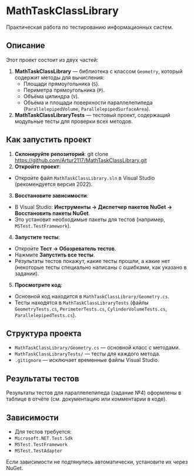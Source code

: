# MathTaskClassLibrary

Практическая работа по тестированию информационных систем.

## Описание
Этот проект состоит из двух частей:
1. **MathTaskClassLibrary** — библиотека с классом `Geometry`, который содержит методы для вычисления:
   - Площади прямоугольника (`S`).
   - Периметра прямоугольника (`P`).
   - Объёма цилиндра (`V`).
   - Объёма и площади поверхности параллелепипеда (`ParallelepipedVolume`, `ParallelepipedSurfaceArea`).
2. **MathTaskClassLibraryTests** — тестовый проект, содержащий модульные тесты для проверки всех методов.

## Как запустить проект
1. **Склонируйте репозиторий**:
   git clone https://github.com/Artur2117/MathTaskClassLibrary.git
2. **Откройте проект**:
- Откройте файл `MathTaskClassLibrary.sln` в Visual Studio (рекомендуется версия 2022).
3. **Восстановите зависимости**:
- В Visual Studio: **Инструменты → Диспетчер пакетов NuGet → Восстановить пакеты NuGet**.
- Это установит необходимые пакеты для тестов (например, `MSTest.TestFramework`).
4. **Запустите тесты**:
- Откройте **Тест → Обозреватель тестов**.
- Нажмите **Запустить все тесты**.
- Результаты тестов покажут, какие тесты прошли, а какие нет (некоторые тесты специально написаны с ошибками, как указано в задании).
5. **Просмотрите код**:
- Основной код находится в `MathTaskClassLibrary/Geometry.cs`.
- Тесты находятся в `MathTaskClassLibraryTests` (файлы `GeometryTests.cs`, `PerimeterTests.cs`, `CylinderVolumeTests.cs`, `ParallelepipedTests.cs`).

## Структура проекта
- `MathTaskClassLibrary/Geometry.cs` — основной класс с методами.
- `MathTaskClassLibraryTests/` — тесты для каждого метода.
- `.gitignore` — исключает временные файлы Visual Studio.

## Результаты тестов
Результаты тестов для параллелепипеда (задание №4) оформлены в таблице в отчёте (см. документацию или комментарии в коде).

## Зависимости
- Для тестов требуется:
- `Microsoft.NET.Test.Sdk`
- `MSTest.TestFramework`
- `MSTest.TestAdapter`

Если зависимости не подтянулись автоматически, установите их через NuGet.

